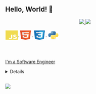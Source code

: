 ## Hello, World! 👋
<div align="center">
  <a href="https://github.com/victorfyonemoto">
  <img height="170em" src="https://github-readme-stats.vercel.app/api?username=victorfyonemoto&show_icons=true&theme=dracula&include_all_commits=true&count_private=true"/>
  <img height="170em" src="https://github-readme-stats.vercel.app/api/top-langs/?username=victorfyonemoto&layout=compact&langs_count=7&theme=dracula"/>
</div>
<div style="display: inline_block"><br>
  <img align="center" alt="Victor-Js" height="30" width="40" src="https://raw.githubusercontent.com/devicons/devicon/master/icons/javascript/javascript-plain.svg">
  <img align="center" alt="Victor-HTML" height="30" width="40" src="https://raw.githubusercontent.com/devicons/devicon/master/icons/html5/html5-original.svg">
  <img align="center" alt="Victor-CSS" height="30" width="40" src="https://raw.githubusercontent.com/devicons/devicon/master/icons/css3/css3-original.svg">
  <img align="center" alt="Victor-Python" height="30" width="40" src="https://raw.githubusercontent.com/devicons/devicon/master/icons/python/python-original.svg">
  </div>
  
  ##
  
  <br>
  
  <div>
  
  I'm a Software Engineer 
  
  <details>
  <summary> More about me</summary>
<div align="left">
 
``` js
const vic = {
    personal: {
        fullName: 'Victor Ferreira Yonemoto',
        birthDate: '1994-02-21',
        pronouns: 'he' | 'him',
        interests: ['music', 'games', 'language learning', 'anime'],
        motivation: [
            'Making life easier and smarter through tech', 
            'Help improving diversity and inclusion',
            'Learning new things',
        ],
    },
    technical: {
        technologies: {
            frontEnd: {
                Javascript: ['React'],
                HTML: ['HTML5', 'Semantic HTML'],
                CSS: ['styled-components', 'Bootstrap'],
            },
            backEnd: {
                Javascript: ['Node.js']
            },
        },
    }
}
```
  </div>
</details>
    
  </div>    
  
  ##
  
  <div>
    <a href="https://www.linkedin.com/in/victorfyonemoto" target="_blank"><img src="https://img.shields.io/badge/-LinkedIn-%230077B5?style=for-the-badge&logo=linkedin&logoColor=white" target="_blank"></a>   
  </div>

